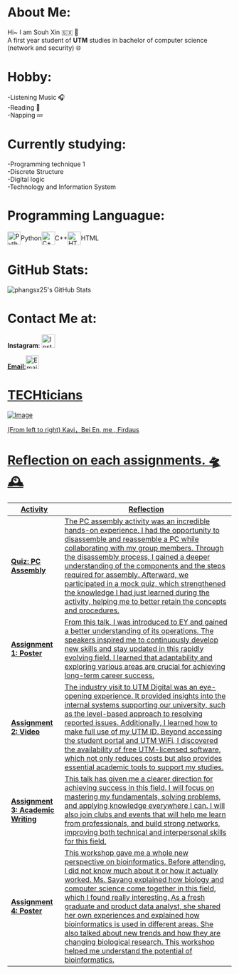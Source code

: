 
# About Me:
Hi~ I am Souh Xin :sint_maarten: :thought_balloon:<br>
A first year student of **UTM** studies in bachelor of computer science (network and security) :globe_with_meridians:<br>
# Hobby:
-Listening Music :headphones:<br>
-Reading 	 :closed_book:<br>
-Napping  :zzz:<br>


# Currently studying:
-Programming technique 1<br>
-Discrete Structure<br>
-Digital logic<br>
-Technology and Information System<br>

# Programming Languague:

<div style="display: flex; align-items: center;">
  <img src="https://cdn.jsdelivr.net/gh/devicons/devicon/icons/python/python-original.svg" alt="Python" width="30" height="30" /> Python
  <img src="https://cdn.jsdelivr.net/gh/devicons/devicon/icons/cplusplus/cplusplus-original.svg" alt="C++" width="30" height="30" /> C++
  <img src="https://cdn.jsdelivr.net/gh/devicons/devicon/icons/html5/html5-original.svg" alt="HTML" width="30" height="30" /> HTML
</div>





# GitHub Stats:
![phangsx25's GitHub Stats](https://github-readme-stats.vercel.app/api?username=phangsx25&show_icons=true&hide_title=true)

# Contact Me at:
**Instagram**:
<a href="https://www.instagram.com/carina_phangsx" target="_blank">
  <img src="https://upload.wikimedia.org/wikipedia/commons/a/a5/Instagram_icon.png" alt="Instagram" width="30" height="30"/><div>
**Email**:<a href="mailto:carinaphang0225@gmail.com" target="_blank"><img src="https://img.icons8.com/color/48/000000/gmail-new.png" alt="Email" width="30"/>



# TECHticians
![Image](https://github.com/user-attachments/assets/386d1b25-e683-43b1-a00d-dcb93e8ed531)

(From left to right) Kavi，Bei En, me , Firdaus



# Reflection on each assignments. :flying_saucer: :mantelpiece_clock:


| **Activity**                    | **Reflection**                                                                                                                                                                                                                                                                                                                                                     |
|----------------------------------|-------------------------------------------------------------------------------------------------------------------------------------------------------------------------------------------------------------------------------------------------------------------------------------------------------------------------------------------------------------------|
| **Quiz: PC Assembly**           | The PC assembly activity was an incredible hands-on experience. I had the opportunity to disassemble and reassemble a PC while collaborating with my group members. Through the disassembly process, I gained a deeper understanding of the components and the steps required for assembly. Afterward, we participated in a mock quiz, which strengthened the knowledge I had just learned during the activity, helping me to better retain the concepts and procedures.  |
| **Assignment 1: Poster**        | From this talk, I was introduced to EY and gained a better understanding of its operations. The speakers inspired me to continuously develop new skills and stay updated in this rapidly evolving field. I learned that adaptability and exploring various areas are crucial for achieving long-term career success.                                           |
| **Assignment 2: Video**        | The industry visit to UTM Digital was an eye-opening experience. It provided insights into the internal systems supporting our university, such as the level-based approach to resolving reported issues. Additionally, I learned how to make full use of my UTM ID. Beyond accessing the student portal and UTM WiFi, I discovered the availability of free UTM-licensed software, which not only reduces costs but also provides essential academic tools to support my studies. |
| **Assignment 3: Academic Writing** | This talk has given me a clearer direction for achieving success in this field. I will focus on mastering my fundamentals, solving problems, and applying knowledge everywhere I can. I will also join clubs and events that will help me learn from professionals, and build strong networks, improving both technical and interpersonal skills for this field. |
| **Assignment 4: Poster**       | This workshop gave me a whole new perspective on bioinformatics. Before attending, I did not know much about it or how it actually worked. Ms. Sayang explained how biology and computer science come together in this field, which I found really interesting. As a fresh graduate and product data analyst, she shared her own experiences and explained how bioinformatics is used in different areas. She also talked about new trends and how they are changing biological research. This workshop helped me understand the potential of bioinformatics. |
